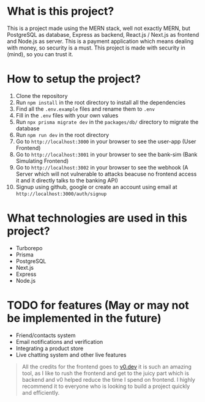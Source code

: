 # What is this project?

This is a project made using the MERN stack, well not exactly MERN, but PostgreSQL as database, Express as backend, React.js / Next.js as frontend and Node.js as server. This is a payment application which means dealing with money, so security is a must. This project is made with security in (mind), so you can trust it.

# How to setup the project?

1. Clone the repository
2. Run `npm install` in the root directory to install all the dependencies
3. Find all the `.env.example` files and rename them to `.env`
4. Fill in the `.env` files with your own values
5. Run `npx prisma migrate dev` in the `packages/db/` directory to migrate the database
6. Run `npm run dev` in the root directory
7. Go to `http://localhost:3000` in your browser to see the user-app (User Frontend)
8. Go to `http://localhost:3001` in your browser to see the bank-sim (Bank Simulating Frontend)
9. Go to `http://localhost:3002` in your browser to see the webhook (A Server which will not vulnerable to attacks beacuse no frontend access it and it directly talks to the banking API)
10. Signup using github, google or create an account using email at `http://localhost:3000/auth/signup`

# What technologies are used in this project?

- Turborepo
- Prisma
- PostgreSQL
- Next.js
- Express
- Node.js

# TODO for features (May or may not be implemented in the future)

- Friend/contacts system
- Email notifications and verification
- Integrating a product store
- Live chatting system and other live features

> All the credits for the frontend goes to [v0.dev](https://v0.dev) it is such an amazing tool, as I like to rush the frontend and get to the juicy part which is backend and v0 helped reduce the time I spend on frontend. I highly recommend it to everyone who is looking to build a project quickly and efficiently.
